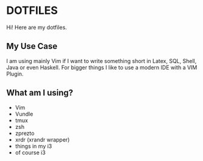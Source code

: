 # DOTFILES

Hi! Here are my dotfiles.

## My Use Case
I am using mainly Vim if I want to write something short in Latex, SQL, Shell,
Java or even Haskell. For bigger things I like to use a modern IDE with a VIM
Plugin.

## What am I using?
* Vim 
* Vundle
* tmux
* zsh
* zprezto
* xrdr (xrandr wrapper)
* things in my i3
* of course i3

